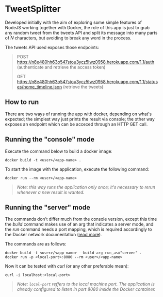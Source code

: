# TweetSplitter

Developed initially with the aim of exploring some simple features of NodeJS working together with Docker, the role of this app is just to grab any random tweet from the tweets API and split its message into many parts of *N* characters, but avoiding to break any word in the process.

The tweets API used exposes those endpoints:
> POST https://n8e480hh63o547stou3ycz5lwz0958.herokuapp.com/1.1/auth
> (authenticate and retrieve the access token)
> 
> GET https://n8e480hh63o547stou3ycz5lwz0958.herokuapp.com/1.1/statuses/home_timeline.json
> (retrieve the tweets)

## How to run

There are two ways of running the app with docker, depending on what's expected; the simplest way just prints the result via console; the other way exposes an endpoint which can be acceced through an HTTP GET call.

## Running the "console" mode

Execute the command below to build a docker image:

```
docker build -t <user>/<app-name> .
```

To start the image with the application, execute the following command:

```
docker run --rm <user>/<app-name>
```

> *Note: this way runs the application only once; it's necessary to rerun whenever a new result is wanted.*

## Running the "server" mode

The commands don't differ much from the console version, except this time the *build* command makes use of an arg that indicates a server mode, and the *run* command needs a port mapping, which is required accordingly to the Docker network documentation ([read more](https://docs.docker.com/config/containers/container-networking/)).

The commands are as follows:

```
docker build -t <user>/<app-name> --build-arg run_as="server" .
docker run -p <local-port>:8080 --rm <user>/<app-name>
```

Now it can be tested with *curl* (or any other preferable mean):

```
curl -i localhost:<local-port>
```

> *Note: `local-port` reffers to the local machine port. The application is already configured to listen in port 8080 inside the Docker container.*